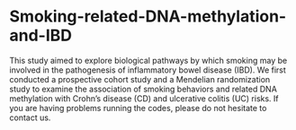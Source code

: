 # Smoking-related-DNA-methylation-and-IBD
This study aimed to explore biological pathways by which smoking may be involved in the pathogenesis of inflammatory bowel disease (IBD). We first conducted a prospective cohort study and a Mendelian randomization study to examine the association of smoking behaviors and related DNA methylation with Crohn’s disease (CD) and ulcerative colitis (UC) risks.
If you are having problems running the codes, please do not hesitate to contact us.
